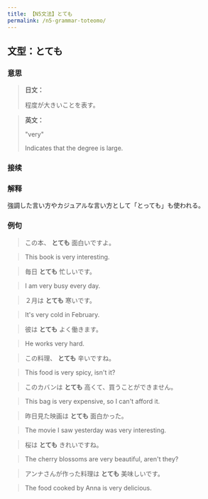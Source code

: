 ```yaml
---
title: 【N5文法】とても
permalink: /n5-grammar-toteomo/
---
```


## 文型：とても

### 意思

> **日文：**
> 
> 程度が大きいことを表す。


> **英文：**
> 
> "very"
> 
> Indicates that the degree is large.


### 接续



### 解释

強調した言い方やカジュアルな言い方として「とっても」も使われる。

### 例句

> この本、 **とても** 面白いですよ。

> This book is very interesting.

> 毎日 **とても** 忙しいです。

> I am very busy every day.

> ２月は **とても** 寒いです。

> It's very cold in February.

> 彼は **とても** よく働きます。

> He works very hard.

> この料理、 **とても** 辛いですね。

> This food is very spicy, isn't it?

> このカバンは **とても** 高くて、買うことができません。

> This bag is very expensive, so I can't afford it.

> 昨日見た映画は **とても** 面白かった。

> The movie I saw yesterday was very interesting.

> 桜は **とても** きれいですね。

> The cherry blossoms are very beautiful, aren't they?

> アンナさんが作った料理は **とても** 美味しいです。

> The food cooked by Anna is very delicious.

